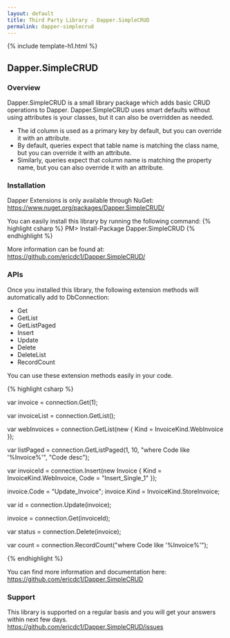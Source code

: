```yaml
---
layout: default
title: Third Party Library - Dapper.SimpleCRUD
permalink: dapper-simplecrud
---
```


{% include template-h1.html %}

## Dapper.SimpleCRUD

### Overview

Dapper.SimpleCRUD is a small library package which adds basic CRUD operations to Dapper. Dapper.SimpleCRUD uses smart defaults without using attributes is your classes, but it can also be overridden as needed.

- The id column is used as a primary key by default, but you can override it with an attribute.
- By default, queries expect that table name is matching the class name, but you can override it with an attribute.
- Similarly, queries expect that column name is matching the property name, but you can also override it with an attribute.

### Installation

Dapper Extensions is only available through NuGet: <a href="https://www.nuget.org/packages/Dapper.SimpleCRUD/" target="_blank">https://www.nuget.org/packages/Dapper.SimpleCRUD/</a>

You can easily install this library by running the following command:
{% highlight csharp %}
PM> Install-Package Dapper.SimpleCRUD 
{% endhighlight %}

More information can be found at: <a href="https://github.com/ericdc1/Dapper.SimpleCRUD/" target="_blank">https://github.com/ericdc1/Dapper.SimpleCRUD/</a>

### APIs

Once you installed this library, the following extension methods will automatically add to DbConnection:

- Get
- GetList
- GetListPaged
- Insert
- Update
- Delete
- DeleteList
- RecordCount

You can use these extension methods easily in your code.

{% highlight csharp %}

var invoice = connection.Get<Invoice>(1);

var invoiceList = connection.GetList<Invoice>();

var webInvoices = connection.GetList<Invoice>(new { Kind = InvoiceKind.WebInvoice });

var listPaged = connection.GetListPaged<Invoice>(1, 10, "where Code like '%Invoice%'", "Code desc");

var invoiceId = connection.Insert(new Invoice { Kind = InvoiceKind.WebInvoice, Code = "Insert_Single_1" });

invoice.Code = "Update_Invoice";
invoice.Kind = InvoiceKind.StoreInvoice;

var id = connection.Update(invoice);

invoice = connection.Get<Invoice>(invoiceId);

var status = connection.Delete(invoice);

var count = connection.RecordCount<Invoice>("where Code like '%Invoice%'");

{% endhighlight %}

You can find more information and documentation here: <a href="https://github.com/ericdc1/Dapper.SimpleCRUD/" target="_blank">https://github.com/ericdc1/Dapper.SimpleCRUD</a>

### Support

This library is supported on a regular basis and you will get your answers within next few days. <a href="https://github.com/ericdc1/Dapper.SimpleCRUD/issues/">https://github.com/ericdc1/Dapper.SimpleCRUD/issues</a>
